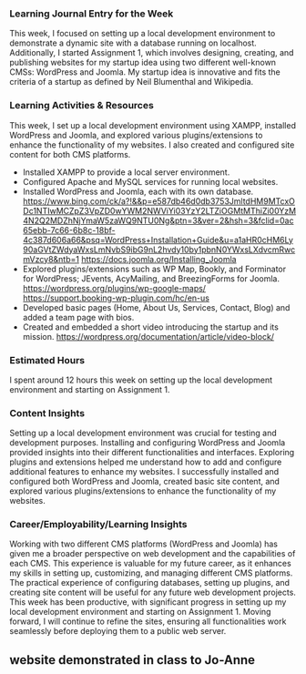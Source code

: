 ### Learning Journal Entry for the Week


This week, I focused on setting up a local development environment to demonstrate a dynamic site with a database running on localhost. Additionally, I started Assignment 1, which involves designing, creating, and publishing websites for my startup idea using two different well-known CMSs: WordPress and Joomla. My startup idea is innovative and fits the criteria of a startup as defined by Neil Blumenthal and Wikipedia.

### Learning Activities & Resources

This week, I set up a local development environment using XAMPP, installed WordPress and Joomla, and explored various plugins/extensions to enhance the functionality of my websites. I also created and configured site content for both CMS platforms.

- Installed XAMPP to provide a local server environment.
- Configured Apache and MySQL services for running local websites.
- Installed WordPress and Joomla, each with its own database.
  https://www.bing.com/ck/a?!&&p=e587db46d0db3753JmltdHM9MTcxODc1NTIwMCZpZ3VpZD0wYWM2NWViYi03YzY2LTZiOGMtMThiZi00YzM4N2Q2MDZhNjYmaW5zaWQ9NTU0Ng&ptn=3&ver=2&hsh=3&fclid=0ac65ebb-7c66-6b8c-18bf-4c387d606a66&psq=WordPress+Installation+Guide&u=a1aHR0cHM6Ly90aGVtZWdyaWxsLmNvbS9ibG9nL2hvdy10by1pbnN0YWxsLXdvcmRwcmVzcy8&ntb=1
  https://docs.joomla.org/Installing_Joomla
- Explored plugins/extensions such as WP Map, Bookly, and Forminator for WordPress; JEvents, AcyMailing, and BreezingForms for Joomla.
  https://wordpress.org/plugins/wp-google-maps/
  https://support.booking-wp-plugin.com/hc/en-us
- Developed basic pages (Home, About Us, Services, Contact, Blog) and added a team page with bios.
- Created and embedded a short video introducing the startup and its mission.
  https://wordpress.org/documentation/article/video-block/
  
### Estimated Hours

I spent around 12 hours this week on setting up the local development environment and starting on Assignment 1.

### Content Insights

Setting up a local development environment was crucial for testing and development purposes. Installing and configuring WordPress and Joomla provided insights into their different functionalities and interfaces. Exploring plugins and extensions helped me understand how to add and configure additional features to enhance my websites. I successfully installed and configured both WordPress and Joomla, created basic site content, and explored various plugins/extensions to enhance the functionality of my websites.

### Career/Employability/Learning Insights

Working with two different CMS platforms (WordPress and Joomla) has given me a broader perspective on web development and the capabilities of each CMS. This experience is valuable for my future career, as it enhances my skills in setting up, customizing, and managing different CMS platforms. The practical experience of configuring databases, setting up plugins, and creating site content will be useful for any future web development projects. This week has been productive, with significant progress in setting up my local development environment and starting on Assignment 1. Moving forward, I will continue to refine the sites, ensuring all functionalities work seamlessly before deploying them to a public web server.

## website demonstrated in class to Jo-Anne
